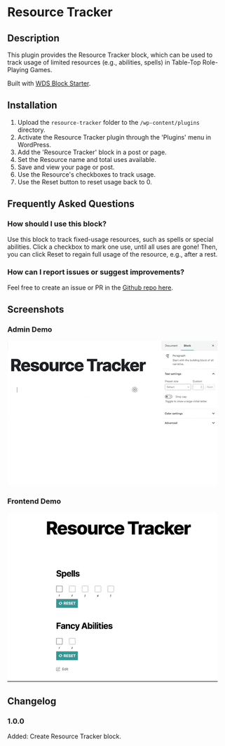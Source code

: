 # Resource Tracker #

## Description ##
This plugin provides the Resource Tracker block, which can be used to track usage of limited resources (e.g., abilities, spells) in Table-Top Role-Playing Games.

Built with [WDS Block Starter](https://github.com/WebDevStudios/wds-block-starter).

## Installation ##

1. Upload the `resource-tracker` folder to the `/wp-content/plugins` directory.
2. Activate the Resource Tracker plugin through the 'Plugins' menu in WordPress.
3. Add the 'Resource Tracker' block in a post or page.
4. Set the Resource name and total uses available.
5. Save and view your page or post.
6. Use the Resource's checkboxes to track usage.
7. Use the Reset button to reset usage back to 0.

## Frequently Asked Questions ##

### How should I use this block? ###
Use this block to track fixed-usage resources, such as spells or special abilities. Click a checkbox to mark one use, until all uses are gone! Then, you can click Reset to regain full usage of the resource, e.g., after a rest.

### How can I report issues or suggest improvements? ###
Feel free to create an issue or PR in the [Github repo here](https://github.com/ravewebdev/resource-tracker).

## Screenshots ##

### Admin Demo ###
![Admin Demo](assets/screenshot-1.gif)

### Frontend Demo ###
![Frontend Demo](assets/screenshot-2.gif)

## Changelog ##

### 1.0.0 ###
Added: Create Resource Tracker block.
